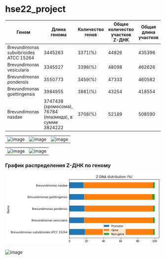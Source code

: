 # hse22_project

|Геном  |Длина генома|Количество генов|Общее количество участков Z-ДНК  |Общая длина участков|
| --- | --- | --- |--- |--- |
|Brevundimonas subvibrioides ATCC 15264 |3445263 |3371(%)|44826|435396|
|Brevundimonas vesicularis|3345527 |3396(%) |48098|462626|
|Brevundimonas pondensis| 3550773|3459(%) |47333|460582|
|Brevundimonas goettingensis|3984955 |3881(%) |43254|418554|
|Brevundimonas nasdae|3747438 (хромосома), 76784 (плазмида), в сумме 3824222|3708(%) | 52189|508590|

||||
| --- | --- | --- |
|![image](https://user-images.githubusercontent.com/93188451/173193155-9f42f38f-3972-4341-9896-9c893bbe50d1.png) |![image](https://user-images.githubusercontent.com/93188451/173193159-d3a7bac6-ef33-4b03-a080-6b88b75ebcd2.png)|![image](https://user-images.githubusercontent.com/93188451/173193171-9be2806c-e96f-4e8e-ab85-57812cca91ba.png)|


|||
| --- | --- |
|![image](https://user-images.githubusercontent.com/93188451/173193201-1d86c141-4dd6-4fb7-8167-f0b15b7fd42a.png)|![image](https://user-images.githubusercontent.com/93188451/173193171-9be2806c-e96f-4e8e-ab85-57812cca91ba.png)|![image](https://user-images.githubusercontent.com/93188451/173193204-3a027d51-7a93-47d4-b662-0eb54541d68c.png)|


### График распределения Z-ДНК по геному
![](https://github.com/kolbunovaa/images/blob/main/z-dna.png)

![image](https://user-images.githubusercontent.com/93188451/173193560-ed4133db-123a-4ab5-80e1-99a2cc1eb2db.png)

